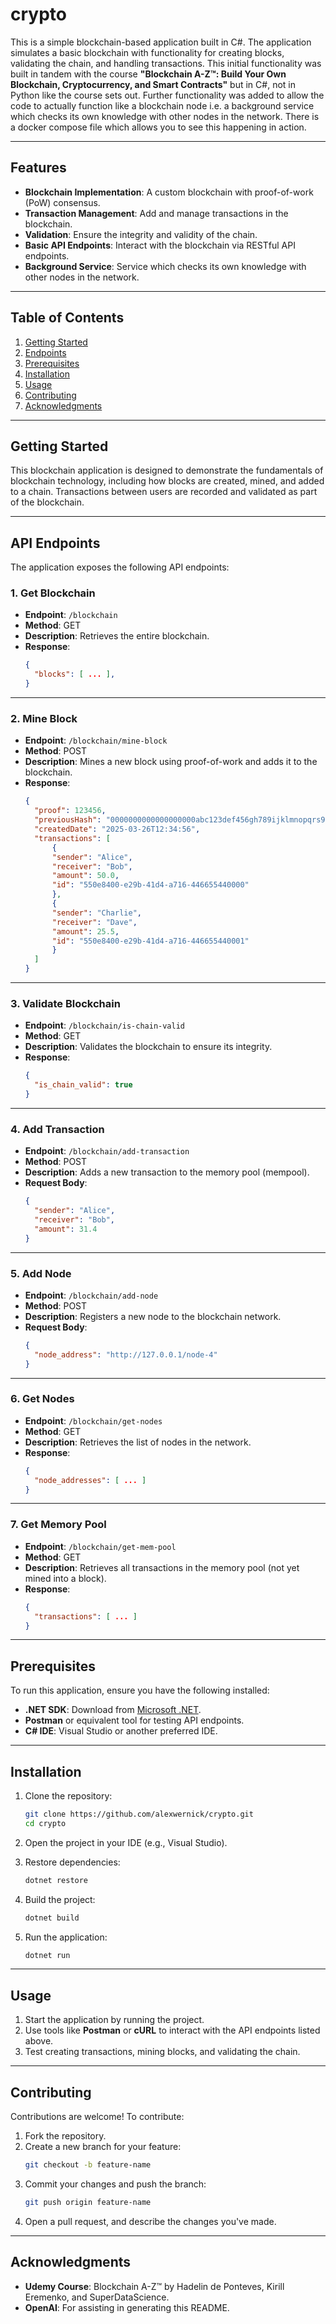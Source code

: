 # crypto

This is a simple blockchain-based application built in C#. The application simulates a basic blockchain with functionality for creating blocks, validating the chain, and handling transactions. This initial functionality was built in tandem with the course **"Blockchain A-Z™: Build Your Own Blockchain, Cryptocurrency, and Smart Contracts"** but in C#, not in Python like the course sets out. Further functionality was added to allow the code to actually function like a blockchain node i.e. a background service which checks its own knowledge with other nodes in the network. There is a docker compose file which allows you to see this happening in action.

---

## Features

- **Blockchain Implementation**: A custom blockchain with proof-of-work (PoW) consensus.
- **Transaction Management**: Add and manage transactions in the blockchain.
- **Validation**: Ensure the integrity and validity of the chain.
- **Basic API Endpoints**: Interact with the blockchain via RESTful API endpoints.
- **Background Service**: Service which checks its own knowledge with other nodes in the network.

---

## Table of Contents

1. [Getting Started](#getting-started)
2. [Endpoints](#endpoints)
3. [Prerequisites](#prerequisites)
4. [Installation](#installation)
5. [Usage](#usage)
6. [Contributing](#contributing)
7. [Acknowledgments](#acknowledgments)

---

## Getting Started

This blockchain application is designed to demonstrate the fundamentals of blockchain technology, including how blocks are created, mined, and added to a chain. Transactions between users are recorded and validated as part of the blockchain.

---

## API Endpoints

The application exposes the following API endpoints:

### **1. Get Blockchain**
- **Endpoint**: `/blockchain`
- **Method**: GET  
- **Description**: Retrieves the entire blockchain.  
- **Response**:
  ```json
  {
    "blocks": [ ... ],
  }
  ```

---

### **2. Mine Block**
- **Endpoint**: `/blockchain/mine-block`
- **Method**: POST  
- **Description**: Mines a new block using proof-of-work and adds it to the blockchain.  
- **Response**:
  ```json
  {
    "proof": 123456,
    "previousHash": "0000000000000000000abc123def456gh789ijklmnopqrs9876543210",
    "createdDate": "2025-03-26T12:34:56",
    "transactions": [
        {
        "sender": "Alice",
        "receiver": "Bob",
        "amount": 50.0,
        "id": "550e8400-e29b-41d4-a716-446655440000"
        },
        {
        "sender": "Charlie",
        "receiver": "Dave",
        "amount": 25.5,
        "id": "550e8400-e29b-41d4-a716-446655440001"
        }
    ]
  }
  ```

---

### **3. Validate Blockchain**
- **Endpoint**: `/blockchain/is-chain-valid`
- **Method**: GET  
- **Description**: Validates the blockchain to ensure its integrity.  
- **Response**:
  ```json
  {
    "is_chain_valid": true
  }
  ```

---

### **4. Add Transaction**
- **Endpoint**: `/blockchain/add-transaction`
- **Method**: POST  
- **Description**: Adds a new transaction to the memory pool (mempool).  
- **Request Body**:
  ```json
  {
    "sender": "Alice",
    "receiver": "Bob",
    "amount": 31.4
  }
  ```
---

### **5. Add Node**
- **Endpoint**: `/blockchain/add-node`
- **Method**: POST  
- **Description**: Registers a new node to the blockchain network.  
- **Request Body**:
  ```json
  {
    "node_address": "http://127.0.0.1/node-4"
  }
  ```
---

### **6. Get Nodes**
- **Endpoint**: `/blockchain/get-nodes`
- **Method**: GET  
- **Description**: Retrieves the list of nodes in the network.  
- **Response**:
  ```json
  {
    "node_addresses": [ ... ]
  }
  ```

---

### **7. Get Memory Pool**
- **Endpoint**: `/blockchain/get-mem-pool`
- **Method**: GET  
- **Description**: Retrieves all transactions in the memory pool (not yet mined into a block).  
- **Response**:
  ```json
  {
    "transactions": [ ... ]
  }
  ```

---

## Prerequisites

To run this application, ensure you have the following installed:

- **.NET SDK**: Download from [Microsoft .NET](https://dotnet.microsoft.com/).
- **Postman** or equivalent tool for testing API endpoints.
- **C# IDE**: Visual Studio or another preferred IDE.

---

## Installation

1. Clone the repository:
   ```bash
   git clone https://github.com/alexwernick/crypto.git
   cd crypto
   ```

2. Open the project in your IDE (e.g., Visual Studio).

3. Restore dependencies:
   ```bash
   dotnet restore
   ```

4. Build the project:
   ```bash
   dotnet build
   ```

5. Run the application:
   ```bash
   dotnet run
   ```

---

## Usage

1. Start the application by running the project.
2. Use tools like **Postman** or **cURL** to interact with the API endpoints listed above.
3. Test creating transactions, mining blocks, and validating the chain.

---

## Contributing

Contributions are welcome! To contribute:

1. Fork the repository.
2. Create a new branch for your feature:
   ```bash
   git checkout -b feature-name
   ```
3. Commit your changes and push the branch:
   ```bash
   git push origin feature-name
   ```
4. Open a pull request, and describe the changes you've made.

---

## Acknowledgments

- **Udemy Course**: Blockchain A-Z™ by Hadelin de Ponteves, Kirill Eremenko, and SuperDataScience.
- **OpenAI**: For assisting in generating this README.
